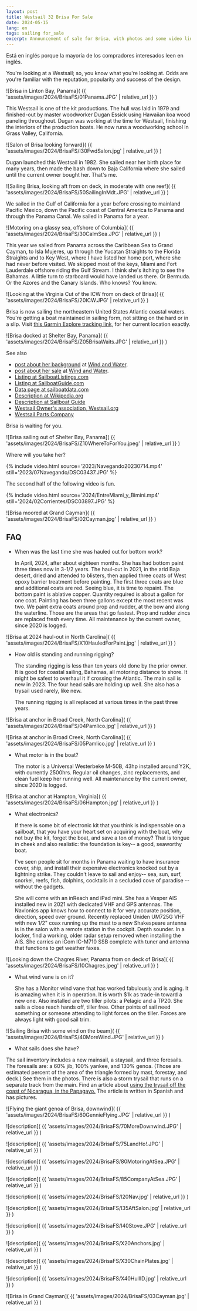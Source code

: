 ```yaml
---
layout: post
title: Westsail 32 Brisa For Sale
date: 2024-05-15
lang: en
tags: sailing for_sale
excerpt: Announcement of sale for Brisa, with photos and some video links.
---
```


Está en inglés porque la mayoría de los compradores interesados leen en inglés.

You're looking at a Westsail; so, you know what you're looking at.  Odds are
you're familiar with the reputation, popularity and success of the design.

![Brisa in Linton Bay, Panama](
  {{ 'assets/images/2024/BrisaFS/01Panama.JPG' | relative_url }}
)

This Westsail is one of the kit productions. The hull was laid in 1979 and
finished-out by master woodworker Dugan Essick using Hawaiian koa wood paneling
throughout.  Dugan was working at the time for Westsail, finishing the
interiors of the production boats. He now runs a woodworking school in Grass
Valley, California.

![Salon of Brisa looking forward](
  {{ 'assets/images/2024/BrisaFS/I30FwdSalon.jpg' | relative_url }}
)

Dugan launched this Westsail in 1982. She sailed near her birth place for many
years, then made the bash down to Baja California where she sailed until the
current owner bought her. That's me.

![Sailing Brisa, looking aft from on deck, in moderate with one reef](
  {{ 'assets/images/2024/BrisaFS/50SailingInMdt.JPG' | relative_url }}
)

We sailed in the Gulf of California for a year before crossing to mainland
Pacific Mexico, down the Pacific coast of Central America to Panama and through
the Panama Canal. We sailed in Panama for a year.

![Motoring on a glassy sea, offshore of Columbia](
  {{ 'assets/images/2024/BrisaFS/30CalmSea.JPG' | relative_url }}
)

This year we sailed from Panama across the Caribbean Sea to Grand Cayman, to
Isla Mujeres, up through the Yucatan Straights to the Florida Straights and to
Key West, where I have listed her home port, where she had never before
visited. We skipped most of the keys, Miami and Fort Lauderdale offshore riding
the Gulf Stream.  I think she's itching to see the Bahamas. A little turn to
starboard would have landed us there. Or Bermuda. Or the Azores and the Canary
Islands.  Who knows?  You know.

![Looking at the Virginia Cut of the ICW from on deck of Brisa](
  {{ 'assets/images/2024/BrisaFS/20ICW.JPG' | relative_url }}
)

Brisa is now sailing the northeastern United States Atlantic coastal waters.
You're getting a boat maintained in sailing form, not sitting on the hard or in
a slip.  Visit [this Garmin Explore tracking link][track], for her current
location exactly.

[track]: https://share.garmin.com/BrisaUY

![Brisa docked at Shelter Bay, Panama](
  {{ 'assets/images/2024/BrisaFS/Z05BrisaWaits.JPG' | relative_url }}
)

See also
- [post about her background][bg] at [Wind and Water][wnw].
- [post about her sale][fs] at [Wind and Water][wnw].
- [Listing at SailboatListings.com][sbl]
- [Listing at SailboatGuide.com][sbg]
- [Data page at sailboatdata.com](https://sailboatdata.com/sailboat/westsail-32)
- [Description at Wikipedia.org](https://en.wikipedia.org/wiki/Westsail_32)
- [Description at Sailboat Guide](https://sailboat.guide/westsail/32)
- [Westsail Owner's association, Westsail.org](https://www.westsail.org/)
- [Westsail Parts Company](https://westsailparts.com/)

[bg]: https://wnw.wbreeze.com/2020/12/wandering-home.html
[fs]: https://wnw.wbreeze.com/2024/05/Westsail-32-For-Sale.html
[sbl]: https://www.sailboatlistings.com/view/105720
[sbg]: https://sailboat.guide/c6uwai
[wnw]: https://wnw.wbreeze.com/posts/

Brisa is waiting for you.

![Brisa sailing out of Shelter Bay, Panama](
  {{ 'assets/images/2024/BrisaFS/Z10WhereToForYou.jpeg' | relative_url }}
)

Where will you take her?

{% include video.html
  source='2023/Navegando20230714.mp4'
  still='2023/07Navegando/DSC03437.JPG'
%}

The second half of the following video is fun.

{% include video.html
  source='2024/EntreMiami_y_Bimini.mp4'
  still='2024/02Corrientes/DSC03897.JPG'
%}

![Brisa moored at Grand Cayman](
  {{ 'assets/images/2024/BrisaFS/02Cayman.jpg' | relative_url }}
)

## FAQ

- When was the last time she was hauled out for bottom work?

  In April, 2024, after about eighteen months. She has had bottom paint three
  times now in 3-1/2 years. The haul-out in 2021, in the arid Baja desert,
  dried and attended to blisters, then applied three coats of West epoxy
  barrier treatment before painting.  The first three coats are blue and
  additional coats are red. Seeing blue, it is time to repaint. The bottom
  paint is ablative copper. Quantity required is about a gallon for one coat.
  Painting has been three gallons except the most recent was two.  We paint
  extra coats around prop and rudder, at the bow and along the waterline. Those
  are the areas that go fastest. Prop and rudder zincs are replaced fresh every
  time.  All maintenance by the current owner, since 2020 is logged.

![Brisa at 2024 haul-out in North Carolina](
  {{ 'assets/images/2024/BrisaFS/X10HauledForPaint.jpg' | relative_url }}
)

- How old is standing and running rigging?

  The standing rigging is less than ten years old done by the prior owner.  It
  is good for coastal sailing, Bahamas, all motoring distance to shore. It
  might be safest to overhaul it if crossing the Atlantic. The main sail is new
  in 2023. The four head sails are holding up well. She also has a trysail used
  rarely, like new.

  The running rigging is all replaced at various times in the past three years.

![Brisa at anchor in Broad Creek, North Carolina](
  {{ 'assets/images/2024/BrisaFS/04Pamlico.jpg' | relative_url }}
)

![Brisa at anchor in Broad Creek, North Carolina](
  {{ 'assets/images/2024/BrisaFS/05Pamlico.jpg' | relative_url }}
)

- What motor is in the boat?

  The motor is a Universal Westerbeke M-50B, 43hp installed around Y2K, with
  currently 2500hrs. Regular oil changes, zinc replacements, and clean fuel
  keep her running well. All maintenance by the current owner, since 2020 is
  logged.

![Brisa at anchor at Hampton, Virginia](
  {{ 'assets/images/2024/BrisaFS/06Hampton.jpg' | relative_url }}
)

- What electronics?

  If there is some bit of electronic kit that you think is indispensable on a
  sailboat, that you have your heart set on acquiring with the boat, why not buy
  the kit, forget the boat, and save a ton of money? That is tongue in cheek
  and also realistic: the foundation is key-- a good, seaworthy boat.

  I've seen people sit for months in Panama waiting to have insurance cover,
  ship, and install their expensive electronics knocked out by a lightning
  strike. They couldn't leave to sail and enjoy-- sea, sun, surf, snorkel,
  reefs, fish, dolphins, cocktails in a secluded cove of paradise --without the
  gadgets.

  She will come with an inReach and iPad mini. She has a Vesper AIS installed
  new in 2021 with dedicated VHF and GPS antennas. The Navionics app knows how
  to connect to it for very accurate position, direction, speed over ground.
  Recently replaced Uniden UM725G VHF with new 1/2" coax running up the mast to
  a new Shakespeare antenna is in the salon with a remote station in the
  cockpit. Depth sounder. In a locker, find a working, older radar setup
  removed when installing the AIS. She carries an iCom IC-M710 SSB complete
  with tuner and antenna that functions to get weather faxes.

![Looking down the Chagres River, Panama from on deck of Brisa](
  {{ 'assets/images/2024/BrisaFS/10Chagres.jpeg' | relative_url }}
)

- What wind vane is on it?

  She has a Monitor wind vane that has worked fabulously and is aging. It is
  amazing when it is in operation. It is worth $1k as trade-in toward a new
  one. Also installed are two tiller pilots: a Pelagic and a TP20. She sails a
  close reach hands off, tiller free. Other points of sail need something or
  someone attending to light forces on the tiller. Forces are always light with
  good sail trim.

![Sailing Brisa with some wind on the beam](
  {{ 'assets/images/2024/BrisaFS/40MoreWind.JPG' | relative_url }}
)

- What sails does she have?

The sail inventory includes a new mainsail, a staysail, and three foresails.
The foresails are: a 60% jib, 100% yankee, and 130% genoa. (Those are
estimated percent of the area of the triangle formed by mast, forestay, and
deck.) See them in the photos. There is also a storm trysail that runs on a
separate track from the main. Find an article about [using the trysail off the
coast of Nicaragua, in the Papagayo.][reposo] The article is written in
Spanish and has pictures.

[reposo]: https://brisa.uy/2022/03/13/Reposo-del-Alta-Mar.html

![Flying the giant genoa of Brisa, downwind](
  {{ 'assets/images/2024/BrisaFS/60GennieFlying.JPG' | relative_url }}
)

![description](
  {{ 'assets/images/2024/BrisaFS/70MoreDownwind.JPG' | relative_url }}
)

![description](
  {{ 'assets/images/2024/BrisaFS/75LandHo!.JPG' | relative_url }}
)

![description](
  {{ 'assets/images/2024/BrisaFS/80MotoringAtSea.JPG' | relative_url }}
)

![description](
  {{ 'assets/images/2024/BrisaFS/85CompanyAtSea.JPG' | relative_url }}
)

![description](
  {{ 'assets/images/2024/BrisaFS/I20Nav.jpg' | relative_url }}
)

![description](
  {{ 'assets/images/2024/BrisaFS/I35AftSalon.jpg' | relative_url }}
)

![description](
  {{ 'assets/images/2024/BrisaFS/I40Stove.JPG' | relative_url }}
)

![description](
  {{ 'assets/images/2024/BrisaFS/X20Anchors.jpg' | relative_url }}
)

![description](
  {{ 'assets/images/2024/BrisaFS/X30ChainPlates.jpg' | relative_url }}
)

![description](
  {{ 'assets/images/2024/BrisaFS/X40HullID.jpg' | relative_url }}
)

![Brisa in Grand Cayman](
  {{ 'assets/images/2024/BrisaFS/03Cayman.jpg' | relative_url }}
)

